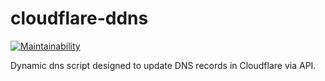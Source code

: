 # cloudflare-ddns

[![Maintainability](https://api.codeclimate.com/v1/badges/69055bb2c54e63f4f32e/maintainability)](https://codeclimate.com/github/wasilak/cloudflare-ddns/maintainability)

Dynamic dns script designed to update DNS records in Cloudflare via API.
